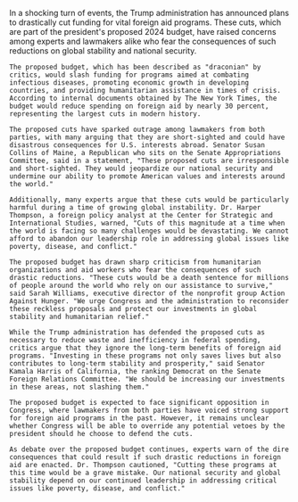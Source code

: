 In a shocking turn of events, the Trump administration has announced plans to drastically cut funding for vital foreign aid programs. These cuts, which are part of the president's proposed 2024 budget, have raised concerns among experts and lawmakers alike who fear the consequences of such reductions on global stability and national security.

    The proposed budget, which has been described as "draconian" by critics, would slash funding for programs aimed at combating infectious diseases, promoting economic growth in developing countries, and providing humanitarian assistance in times of crisis. According to internal documents obtained by The New York Times, the budget would reduce spending on foreign aid by nearly 30 percent, representing the largest cuts in modern history.

    The proposed cuts have sparked outrage among lawmakers from both parties, with many arguing that they are short-sighted and could have disastrous consequences for U.S. interests abroad. Senator Susan Collins of Maine, a Republican who sits on the Senate Appropriations Committee, said in a statement, "These proposed cuts are irresponsible and short-sighted. They would jeopardize our national security and undermine our ability to promote American values and interests around the world."

    Additionally, many experts argue that these cuts would be particularly harmful during a time of growing global instability. Dr. Harper Thompson, a foreign policy analyst at the Center for Strategic and International Studies, warned, "Cuts of this magnitude at a time when the world is facing so many challenges would be devastating. We cannot afford to abandon our leadership role in addressing global issues like poverty, disease, and conflict."

    The proposed budget has drawn sharp criticism from humanitarian organizations and aid workers who fear the consequences of such drastic reductions. "These cuts would be a death sentence for millions of people around the world who rely on our assistance to survive," said Sarah Williams, executive director of the nonprofit group Action Against Hunger. "We urge Congress and the administration to reconsider these reckless proposals and protect our investments in global stability and humanitarian relief."

    While the Trump administration has defended the proposed cuts as necessary to reduce waste and inefficiency in federal spending, critics argue that they ignore the long-term benefits of foreign aid programs. "Investing in these programs not only saves lives but also contributes to long-term stability and prosperity," said Senator Kamala Harris of California, the ranking Democrat on the Senate Foreign Relations Committee. "We should be increasing our investments in these areas, not slashing them."

    The proposed budget is expected to face significant opposition in Congress, where lawmakers from both parties have voiced strong support for foreign aid programs in the past. However, it remains unclear whether Congress will be able to override any potential vetoes by the president should he choose to defend the cuts.

    As debate over the proposed budget continues, experts warn of the dire consequences that could result if such drastic reductions in foreign aid are enacted. Dr. Thompson cautioned, "Cutting these programs at this time would be a grave mistake. Our national security and global stability depend on our continued leadership in addressing critical issues like poverty, disease, and conflict."